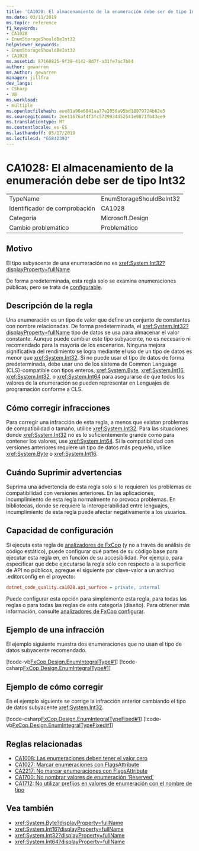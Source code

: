 ```yaml
---
title: 'CA1028: El almacenamiento de la enumeración debe ser de tipo Int32'
ms.date: 03/11/2019
ms.topic: reference
f1_keywords:
- CA1028
- EnumStorageShouldBeInt32
helpviewer_keywords:
- EnumStorageShouldBeInt32
- CA1028
ms.assetid: 87160825-9f39-4142-8d7f-a31fe7ac7b84
author: gewarren
ms.author: gewarren
manager: jillfra
dev_langs:
- CSharp
- VB
ms.workload:
- multiple
ms.openlocfilehash: eee81a96e6841aa77e2056a95bd18979724b62e5
ms.sourcegitcommit: 2ee11676af4f3fc5729934d52541e9871fb43ee9
ms.translationtype: MT
ms.contentlocale: es-ES
ms.lasthandoff: 05/17/2019
ms.locfileid: "65842393"
---
```

# <a name="ca1028-enum-storage-should-be-int32"></a>CA1028: El almacenamiento de la enumeración debe ser de tipo Int32

|||
|-|-|
|TypeName|EnumStorageShouldBeInt32|
|Identificador de comprobación|CA1028|
|Categoría|Microsoft.Design|
|Cambio problemático|Problemático|

## <a name="cause"></a>Motivo

El tipo subyacente de una enumeración no es <xref:System.Int32?displayProperty=fullName>.

De forma predeterminada, esta regla solo se examina enumeraciones públicas, pero se trata de [configurable](#configurability).

## <a name="rule-description"></a>Descripción de la regla

Una enumeración es un tipo de valor que define un conjunto de constantes con nombre relacionadas. De forma predeterminada, el <xref:System.Int32?displayProperty=fullName> tipo de datos se usa para almacenar el valor constante. Aunque puede cambiar este tipo subyacente, no es necesario ni recomendado para la mayoría de los escenarios. Ninguna mejora significativa del rendimiento se logra mediante el uso de un tipo de datos es menor que <xref:System.Int32>. Si no puede usar el tipo de datos de forma predeterminada, debe usar uno de los sistema de Common Language (CLS)-compatible con tipos enteros, <xref:System.Byte>, <xref:System.Int16>, <xref:System.Int32>, o <xref:System.Int64> para asegurarse de que todos los valores de la enumeración se pueden representar en Lenguajes de programación conforme a CLS.

## <a name="how-to-fix-violations"></a>Cómo corregir infracciones

Para corregir una infracción de esta regla, a menos que existan problemas de compatibilidad o tamaño, utilice <xref:System.Int32>. Para las situaciones donde <xref:System.Int32> no es lo suficientemente grande como para contener los valores, use <xref:System.Int64>. Si la compatibilidad con versiones anteriores requiere un tipo de datos más pequeño, utilice <xref:System.Byte> o <xref:System.Int16>.

## <a name="when-to-suppress-warnings"></a>Cuándo Suprimir advertencias

Suprima una advertencia de esta regla solo si lo requieren los problemas de compatibilidad con versiones anteriores. En las aplicaciones, incumplimiento de esta regla normalmente no provoca problemas. En bibliotecas, donde se requiere la interoperabilidad entre lenguajes, incumplimiento de esta regla puede afectar negativamente a los usuarios.

## <a name="configurability"></a>Capacidad de configuración

Si ejecuta esta regla de [analizadores de FxCop](install-fxcop-analyzers.md) (y no a través de análisis de código estático), puede configurar qué partes de su código base para ejecutar esta regla en, en función de su accesibilidad. Por ejemplo, para especificar que debe ejecutarse la regla sólo con respecto a la superficie de API no públicos, agregue el siguiente par clave-valor a un archivo .editorconfig en el proyecto:

```ini
dotnet_code_quality.ca1028.api_surface = private, internal
```

Puede configurar esta opción para simplemente esta regla, para todas las reglas o para todas las reglas de esta categoría (diseño). Para obtener más información, consulte [analizadores de FxCop configurar](configure-fxcop-analyzers.md).

## <a name="example-of-a-violation"></a>Ejemplo de una infracción

El ejemplo siguiente muestra dos enumeraciones que no usan el tipo de datos subyacente recomendado.

[!code-vb[FxCop.Design.EnumIntegralType#1](../code-quality/codesnippet/VisualBasic/ca1028-enum-storage-should-be-int32_1.vb)]
[!code-csharp[FxCop.Design.EnumIntegralType#1](../code-quality/codesnippet/CSharp/ca1028-enum-storage-should-be-int32_1.cs)]

## <a name="example-of-how-to-fix"></a>Ejemplo de cómo corregir

En el ejemplo siguiente se corrige la infracción anterior cambiando el tipo de datos subyacente <xref:System.Int32>.

[!code-csharp[FxCop.Design.EnumIntegralTypeFixed#1](../code-quality/codesnippet/CSharp/ca1028-enum-storage-should-be-int32_2.cs)]
[!code-vb[FxCop.Design.EnumIntegralTypeFixed#1](../code-quality/codesnippet/VisualBasic/ca1028-enum-storage-should-be-int32_2.vb)]

## <a name="related-rules"></a>Reglas relacionadas

- [CA1008: Las enumeraciones deben tener el valor cero](../code-quality/ca1008-enums-should-have-zero-value.md)
- [CA1027: Marcar enumeraciones con FlagsAttribute](../code-quality/ca1027-mark-enums-with-flagsattribute.md)
- [CA2217: No marcar enumeraciones con FlagsAttribute](../code-quality/ca2217-do-not-mark-enums-with-flagsattribute.md)
- [CA1700: No nombrar valores de enumeración 'Reserved'](../code-quality/ca1700-do-not-name-enum-values-reserved.md)
- [CA1712: No utilizar prefijos en valores de enumeración con el nombre de tipo](../code-quality/ca1712-do-not-prefix-enum-values-with-type-name.md)

## <a name="see-also"></a>Vea también

- <xref:System.Byte?displayProperty=fullName>
- <xref:System.Int16?displayProperty=fullName>
- <xref:System.Int32?displayProperty=fullName>
- <xref:System.Int64?displayProperty=fullName>